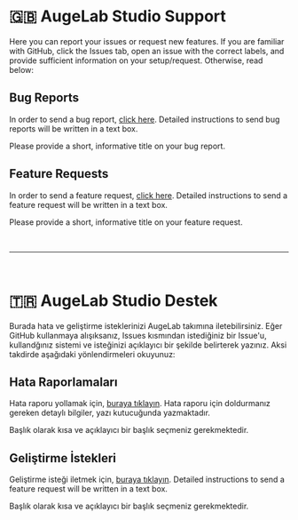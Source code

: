 # 🇬🇧 AugeLab Studio Support

Here you can report your issues or request new features. If you are familiar with GitHub, click the Issues tab, open an issue with the correct labels, and provide sufficient information on your setup/request. Otherwise, read below:

## Bug Reports

In order to send a bug report, [click here](https://github.com/augelab/AugeLab-Studio-Issues/issues/new?assignees=&labels=bug&projects=&template=bug_report.md&title=). Detailed instructions to send bug reports  will be written in a text box.

Please provide a short, informative title on your bug report.

## Feature Requests

In order to send a feature request, [click here](https://github.com/augelab/AugeLab-Studio-Issues/issues/new?assignees=&labels=enhancement&projects=&template=feature_request.md&title=). Detailed instructions to send a feature request will be written in a text box.

Please provide a short, informative title on your feature request.

<br>

---

<br>

# 🇹🇷 AugeLab Studio Destek

Burada hata ve geliştirme isteklerinizi AugeLab takımına iletebilirsiniz. Eğer GitHub kullanmaya alışıksanız, Issues kısmından istediğiniz bir Issue'u, kullandğınız sistemi ve isteğinizi açıklayıcı bir şekilde belirterek yazınız. Aksi takdirde aşağıdaki yönlendirmeleri okuyunuz:

## Hata Raporlamaları

Hata raporu yollamak için, [buraya tıklayın](https://github.com/augelab/AugeLab-Studio-Issues/issues/new?assignees=&labels=bug&projects=&template=hata-raporu.md&title=). Hata raporu için doldurmanız gereken detaylı bilgiler, yazı kutucuğunda yazmaktadır.

Başlık olarak kısa ve açıklayıcı bir başlık seçmeniz gerekmektedir.

## Geliştirme İstekleri

Geliştirme isteği iletmek için, [buraya tıklayın](https://github.com/augelab/AugeLab-Studio-Issues/issues/new?assignees=&labels=enhancement&projects=&template=geli%C5%9Ftirme-i%CC%87ste%C4%9Fi.md&title=). Detailed instructions to send a feature request will be written in a text box.

Başlık olarak kısa ve açıklayıcı bir başlık seçmeniz gerekmektedir.
